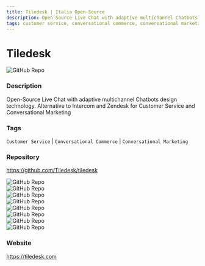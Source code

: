 ```yaml
---
title: Tiledesk | Italia Open-Source
description: Open-Source Live Chat with adaptive multichannel Chatbots design technology. Alternative to Intercom and Zendesk for Customer Service and Conversational Marketing
tags: customer service, conversational commerce, conversational marketing
---
```

        

# Tiledesk

![GitHub Repo](https://img.shields.io/static/v1?label=category&message=opensource&color=green)

### Description

Open-Source Live Chat with adaptive multichannel Chatbots design technology. Alternative to Intercom and Zendesk for Customer Service and Conversational Marketing

### Tags

`Customer Service` | `Conversational Commerce` | `Conversational Marketing`

### Repository

https://github.com/Tiledesk/tiledesk

![GitHub Repo](https://img.shields.io/github/stars/Tiledesk/tiledesk?style=social)<br />![GitHub Repo](https://img.shields.io/github/forks/Tiledesk/tiledesk?style=social)<br />![GitHub Repo](https://img.shields.io/github/v/tag/Tiledesk/tiledesk?style=social)<br />![GitHub Repo](https://img.shields.io/github/contributors/Tiledesk/tiledesk)<br />![GitHub Repo](https://img.shields.io/github/issues-pr/Tiledesk/tiledesk)<br />![GitHub Repo](https://img.shields.io/github/issues/Tiledesk/tiledesk)<br />![GitHub Repo](https://img.shields.io/github/license/Tiledesk/tiledesk)<br />![GitHub Repo](https://img.shields.io/github/last-commit/Tiledesk/tiledesk)<br />

### Website

https://tiledesk.com